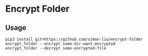 Encrypt Folder
====================

Usage
-------

```shell script
pip3 install git+https://github.com/simon-liu/encrypt-folder
encrypt_folder --encrypt some-dir-want-encrypted
encrypt_folder --decrypt some-encrypted-file
```
